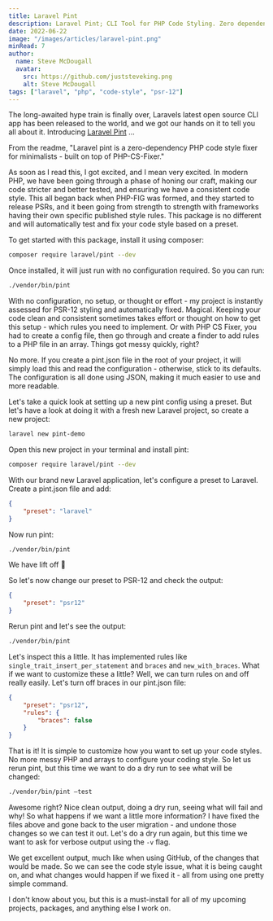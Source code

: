 ```yaml
---
title: Laravel Pint
description: Laravel Pint; CLI Tool for PHP Code Styling. Zero dependencies, PSR-12 compliance, effortless operation.
date: 2022-06-22
image: "/images/articles/laravel-pint.png"
minRead: 7
author:
  name: Steve McDougall
  avatar:
    src: https://github.com/juststeveking.png
    alt: Steve McDougall
tags: ["laravel", "php", "code-style", "psr-12"]
---
```


The long-awaited hype train is finally over, Laravels latest open source CLI app has been released to the world, and we got our hands on it to tell you all about it. Introducing [Laravel Pint](https://github.com/laravel/pint) ...

From the readme, "Laravel pint is a zero-dependency PHP code style fixer for minimalists - built on top of PHP-CS-Fixer."

As soon as I read this, I got excited, and I mean very excited. In modern PHP, we have been going through a phase of honing our craft, making our code stricter and better tested, and ensuring we have a consistent code style. This all began back when PHP-FIG was formed, and they started to release PSRs, and it been going from strength to strength with frameworks having their own specific published style rules. This package is no different and will automatically test and fix your code style based on a preset.

To get started with this package, install it using composer:

```bash
composer require laravel/pint --dev
```

Once installed, it will just run with no configuration required. So you can run:

```bash
./vendor/bin/pint
```

With no configuration, no setup, or thought or effort - my project is instantly assessed for PSR-12 styling and automatically fixed. Magical. Keeping your code clean and consistent sometimes takes effort or thought on how to get this setup - which rules you need to implement. Or with PHP CS Fixer, you had to create a config file, then go through and create a finder to add rules to a PHP file in an array. Things got messy quickly, right?

No more. If you create a pint.json file in the root of your project, it will simply load this and read the configuration - otherwise, stick to its defaults. The configuration is all done using JSON, making it much easier to use and more readable.

Let's take a quick look at setting up a new pint config using a preset. But let's have a look at doing it with a fresh new Laravel project, so create a new project:

```bash
laravel new pint-demo
```

Open this new project in your terminal and install pint:

```bash
composer require laravel/pint --dev
```

With our brand new Laravel application, let's configure a preset to Laravel. Create a pint.json file and add:

```json
{
	"preset": "laravel"
}
```

Now run pint:

```bash
./vendor/bin/pint
```

We have lift off 🚀

So let's now change our preset to PSR-12 and check the output:

```json
{
	"preset": "psr12"
}
```

Rerun pint and let's see the output:

```bash
./vendor/bin/pint
```

Let's inspect this a little. It has implemented rules like `single_trait_insert_per_statement` and `braces` and `new_with_braces`. What if we want to customize these a little? Well, we can turn rules on and off really easily. Let's turn off braces in our pint.json file:

```json
{
	"preset": "psr12",
  	"rules": {
    	"braces": false
    }
}
```

That is it! It is simple to customize how you want to set up your code styles. No more messy PHP and arrays to configure your coding style. So let us rerun pint, but this time we want to do a dry run to see what will be changed:

```bash
./vendor/bin/pint —test
```

Awesome right? Nice clean output, doing a dry run, seeing what will fail and why! So what happens if we want a little more information? I have fixed the files above and gone back to the user migration - and undone those changes so we can test it out. Let's do a dry run again, but this time we want to ask for verbose output using the `-v` flag.

We get excellent output, much like when using GitHub, of the changes that would be made. So we can see the code style issue, what it is being caught on, and what changes would happen if we fixed it - all from using one pretty simple command.

I don't know about you, but this is a must-install for all of my upcoming projects, packages, and anything else I work on.

